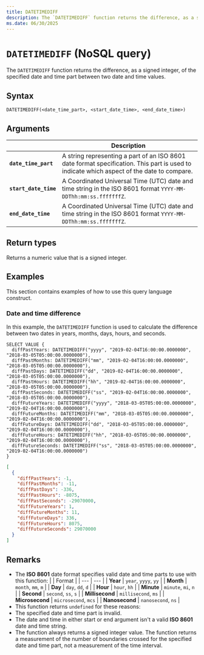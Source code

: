 ```yaml
---
title: DATETIMEDIFF
description: The `DATETIMEDIFF` function returns the difference, as a signed integer, of the specified date and time part between two date and time values.
ms.date: 06/30/2025
---
```


# `DATETIMEDIFF` (NoSQL query)

The `DATETIMEDIFF` function returns the difference, as a signed integer, of the specified date and time part between two date and time values.

## Syntax

```nosql
DATETIMEDIFF(<date_time_part>, <start_date_time>, <end_date_time>)
```

## Arguments

| | Description |
| --- | --- |
| **`date_time_part`** | A string representing a part of an ISO 8601 date format specification. This part is used to indicate which aspect of the date to compare. |
| **`start_date_time`** | A Coordinated Universal Time (UTC) date and time string in the ISO 8601 format `YYYY-MM-DDThh:mm:ss.fffffffZ`. |
| **`end_date_time`** | A Coordinated Universal Time (UTC) date and time string in the ISO 8601 format `YYYY-MM-DDThh:mm:ss.fffffffZ`. |

## Return types

Returns a numeric value that is a signed integer.

## Examples

This section contains examples of how to use this query language construct.

### Date and time difference

In this example, the `DATETIMEDIFF` function is used to calculate the difference between two dates in years, months, days, hours, and seconds.

```nosql
SELECT VALUE {
  diffPastYears: DATETIMEDIFF("yyyy", "2019-02-04T16:00:00.0000000", "2018-03-05T05:00:00.0000000"),
  diffPastMonths: DATETIMEDIFF("mm", "2019-02-04T16:00:00.0000000", "2018-03-05T05:00:00.0000000"),
  diffPastDays: DATETIMEDIFF("dd", "2019-02-04T16:00:00.0000000", "2018-03-05T05:00:00.0000000"),
  diffPastHours: DATETIMEDIFF("hh", "2019-02-04T16:00:00.0000000", "2018-03-05T05:00:00.0000000"),
  diffPastSeconds: DATETIMEDIFF("ss", "2019-02-04T16:00:00.0000000", "2018-03-05T05:00:00.0000000"),
  diffFutureYears: DATETIMEDIFF("yyyy", "2018-03-05T05:00:00.0000000", "2019-02-04T16:00:00.0000000"),
  diffFutureMonths: DATETIMEDIFF("mm", "2018-03-05T05:00:00.0000000", "2019-02-04T16:00:00.0000000"),
  diffFutureDays: DATETIMEDIFF("dd", "2018-03-05T05:00:00.0000000", "2019-02-04T16:00:00.0000000"),
  diffFutureHours: DATETIMEDIFF("hh", "2018-03-05T05:00:00.0000000", "2019-02-04T16:00:00.0000000"),
  diffFutureSeconds: DATETIMEDIFF("ss", "2018-03-05T05:00:00.0000000", "2019-02-04T16:00:00.0000000")
}
```

```json
[
  {
    "diffPastYears": -1,
    "diffPastMonths": -11,
    "diffPastDays": -336,
    "diffPastHours": -8075,
    "diffPastSeconds": -29070000,
    "diffFutureYears": 1,
    "diffFutureMonths": 11,
    "diffFutureDays": 336,
    "diffFutureHours": 8075,
    "diffFutureSeconds": 29070000
  }
]
```

## Remarks

- The **ISO 8601** date format specifies valid date and time parts to use with this function:
| | Format |
| --- | --- |
| **Year** | `year`, `yyyy`, `yy` |
| **Month** | `month`, `mm`, `m` |
| **Day** | `day`, `dd`, `d` |
| **Hour** | `hour`, `hh` |
| **Minute** | `minute`, `mi`, `n` |
| **Second** | `second`, `ss`, `s` |
| **Millisecond** | `millisecond`, `ms` |
| **Microsecond** | `microsecond`, `mcs` |
| **Nanosecond** | `nanosecond`, `ns` |
- This function returns `undefined` for these reasons:
- The specified date and time part is invalid.
- The date and time in either start or end argument isn't a valid **ISO 8601** date and time string.
- The function always returns a signed integer value. The function returns a measurement of the number of boundaries crossed for the specified date and time part, not a measurement of the time interval.
